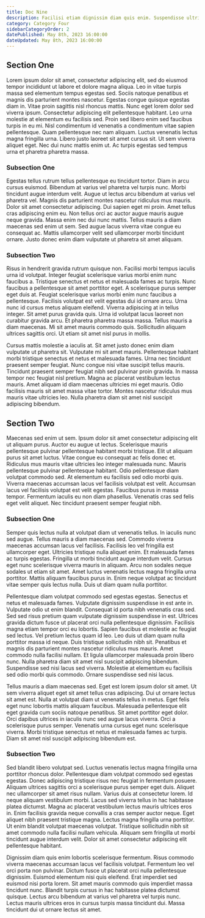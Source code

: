 ```yaml
---
title: Doc Nine
description: Facilisi etiam dignissim diam quis enim. Suspendisse ultrices gravida dictum fusce.
category: Category Four
sidebarCategoryOrder: 2
datePublished: May 8th, 2023 16:00:00
dateUpdated: May 8th, 2023 16:00:00
---
```


## Section One

Lorem ipsum dolor sit amet, consectetur adipiscing elit, sed do eiusmod tempor incididunt ut labore et dolore magna aliqua. Leo in vitae turpis massa sed elementum tempus egestas sed. Sociis natoque penatibus et magnis dis parturient montes nascetur. Egestas congue quisque egestas diam in. Vitae proin sagittis nisl rhoncus mattis. Nunc eget lorem dolor sed viverra ipsum. Consectetur adipiscing elit pellentesque habitant. Leo urna molestie at elementum eu facilisis sed. Proin sed libero enim sed faucibus turpis in eu mi. Nisl condimentum id venenatis a condimentum vitae sapien pellentesque. Quam pellentesque nec nam aliquam. Luctus venenatis lectus magna fringilla urna. Libero justo laoreet sit amet cursus sit. Ut sem viverra aliquet eget. Nec dui nunc mattis enim ut. Ac turpis egestas sed tempus urna et pharetra pharetra massa.

### Subsection One

Egestas tellus rutrum tellus pellentesque eu tincidunt tortor. Diam in arcu cursus euismod. Bibendum at varius vel pharetra vel turpis nunc. Morbi tincidunt augue interdum velit. Augue ut lectus arcu bibendum at varius vel pharetra vel. Magnis dis parturient montes nascetur ridiculus mus mauris. Dolor sit amet consectetur adipiscing. Dui sapien eget mi proin. Amet tellus cras adipiscing enim eu. Non tellus orci ac auctor augue mauris augue neque gravida. Massa enim nec dui nunc mattis. Tellus mauris a diam maecenas sed enim ut sem. Sed augue lacus viverra vitae congue eu consequat ac. Mattis ullamcorper velit sed ullamcorper morbi tincidunt ornare. Justo donec enim diam vulputate ut pharetra sit amet aliquam.

### Subsection Two

Risus in hendrerit gravida rutrum quisque non. Facilisi morbi tempus iaculis urna id volutpat. Integer feugiat scelerisque varius morbi enim nunc faucibus a. Tristique senectus et netus et malesuada fames ac turpis. Nunc faucibus a pellentesque sit amet porttitor eget. A scelerisque purus semper eget duis at. Feugiat scelerisque varius morbi enim nunc faucibus a pellentesque. Facilisis volutpat est velit egestas dui id ornare arcu. Urna nunc id cursus metus aliquam eleifend. Viverra adipiscing at in tellus integer. Sit amet purus gravida quis. Urna id volutpat lacus laoreet non curabitur gravida arcu. Et pharetra pharetra massa massa. Tellus mauris a diam maecenas. Mi sit amet mauris commodo quis. Sollicitudin aliquam ultrices sagittis orci. Ut etiam sit amet nisl purus in mollis.

Cursus mattis molestie a iaculis at. Sit amet justo donec enim diam vulputate ut pharetra sit. Vulputate mi sit amet mauris. Pellentesque habitant morbi tristique senectus et netus et malesuada fames. Urna nec tincidunt praesent semper feugiat. Nunc congue nisi vitae suscipit tellus mauris. Tincidunt praesent semper feugiat nibh sed pulvinar proin gravida. In massa tempor nec feugiat nisl pretium. Magna ac placerat vestibulum lectus mauris. Amet aliquam id diam maecenas ultricies mi eget mauris. Odio facilisis mauris sit amet massa vitae tortor. Montes nascetur ridiculus mus mauris vitae ultricies leo. Nulla pharetra diam sit amet nisl suscipit adipiscing bibendum.

## Section Two

Maecenas sed enim ut sem. Ipsum dolor sit amet consectetur adipiscing elit ut aliquam purus. Auctor eu augue ut lectus. Scelerisque mauris pellentesque pulvinar pellentesque habitant morbi tristique. Elit ut aliquam purus sit amet luctus. Vitae congue eu consequat ac felis donec et. Ridiculus mus mauris vitae ultricies leo integer malesuada nunc. Mauris pellentesque pulvinar pellentesque habitant. Odio pellentesque diam volutpat commodo sed. At elementum eu facilisis sed odio morbi quis. Viverra maecenas accumsan lacus vel facilisis volutpat est velit. Accumsan lacus vel facilisis volutpat est velit egestas. Faucibus purus in massa tempor. Fermentum iaculis eu non diam phasellus. Venenatis cras sed felis eget velit aliquet. Nec tincidunt praesent semper feugiat nibh.

### Subsection One

Semper quis lectus nulla at volutpat diam ut venenatis tellus. In iaculis nunc sed augue. Tellus mauris a diam maecenas sed. Commodo viverra maecenas accumsan lacus vel facilisis. Facilisis leo vel fringilla est ullamcorper eget. Ultricies tristique nulla aliquet enim. Et malesuada fames ac turpis egestas. Fringilla ut morbi tincidunt augue interdum velit. Cursus eget nunc scelerisque viverra mauris in aliquam. Arcu non sodales neque sodales ut etiam sit amet. Amet luctus venenatis lectus magna fringilla urna porttitor. Mattis aliquam faucibus purus in. Enim neque volutpat ac tincidunt vitae semper quis lectus nulla. Duis ut diam quam nulla porttitor.

Pellentesque diam volutpat commodo sed egestas egestas. Senectus et netus et malesuada fames. Vulputate dignissim suspendisse in est ante in. Vulputate odio ut enim blandit. Consequat id porta nibh venenatis cras sed. Sed sed risus pretium quam vulputate dignissim suspendisse in est. Ultrices gravida dictum fusce ut placerat orci nulla pellentesque dignissim. Facilisis magna etiam tempor orci eu lobortis. Sapien faucibus et molestie ac feugiat sed lectus. Vel pretium lectus quam id leo. Leo duis ut diam quam nulla porttitor massa id neque. Duis tristique sollicitudin nibh sit. Penatibus et magnis dis parturient montes nascetur ridiculus mus mauris. Amet commodo nulla facilisi nullam. Et ligula ullamcorper malesuada proin libero nunc. Nulla pharetra diam sit amet nisl suscipit adipiscing bibendum. Suspendisse sed nisi lacus sed viverra. Molestie at elementum eu facilisis sed odio morbi quis commodo. Ornare suspendisse sed nisi lacus.

Tellus mauris a diam maecenas sed. Eget est lorem ipsum dolor sit amet. Ut sem viverra aliquet eget sit amet tellus cras adipiscing. Dui ut ornare lectus sit amet est. Nulla at volutpat diam ut venenatis tellus in metus. Eget felis eget nunc lobortis mattis aliquam faucibus. Malesuada pellentesque elit eget gravida cum sociis natoque penatibus. Sit amet porttitor eget dolor. Orci dapibus ultrices in iaculis nunc sed augue lacus viverra. Orci a scelerisque purus semper. Venenatis urna cursus eget nunc scelerisque viverra. Morbi tristique senectus et netus et malesuada fames ac turpis. Diam sit amet nisl suscipit adipiscing bibendum est.

### Subsection Two

Sed blandit libero volutpat sed. Luctus venenatis lectus magna fringilla urna porttitor rhoncus dolor. Pellentesque diam volutpat commodo sed egestas egestas. Donec adipiscing tristique risus nec feugiat in fermentum posuere. Aliquam ultrices sagittis orci a scelerisque purus semper eget duis. Aliquet nec ullamcorper sit amet risus nullam. Varius duis at consectetur lorem. Id neque aliquam vestibulum morbi. Lacus sed viverra tellus in hac habitasse platea dictumst. Magna ac placerat vestibulum lectus mauris ultrices eros in. Enim facilisis gravida neque convallis a cras semper auctor neque. Eget aliquet nibh praesent tristique magna. Lectus magna fringilla urna porttitor. Ut enim blandit volutpat maecenas volutpat. Tristique sollicitudin nibh sit amet commodo nulla facilisi nullam vehicula. Aliquam sem fringilla ut morbi tincidunt augue interdum velit. Dolor sit amet consectetur adipiscing elit pellentesque habitant.

Dignissim diam quis enim lobortis scelerisque fermentum. Risus commodo viverra maecenas accumsan lacus vel facilisis volutpat. Fermentum leo vel orci porta non pulvinar. Dictum fusce ut placerat orci nulla pellentesque dignissim. Euismod elementum nisi quis eleifend. Erat imperdiet sed euismod nisi porta lorem. Sit amet mauris commodo quis imperdiet massa tincidunt nunc. Blandit turpis cursus in hac habitasse platea dictumst quisque. Lectus arcu bibendum at varius vel pharetra vel turpis nunc. Lectus mauris ultrices eros in cursus turpis massa tincidunt dui. Massa tincidunt dui ut ornare lectus sit amet.
